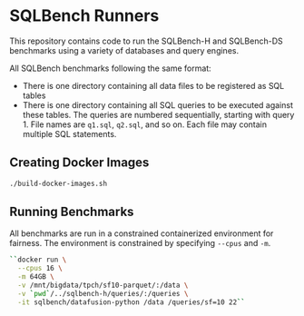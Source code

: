 # SQLBench Runners

This repository contains code to run the SQLBench-H and SQLBench-DS benchmarks using a variety of databases and query engines.

All SQLBench benchmarks following the same format:

- There is one directory containing all data files to be registered as SQL tables
- There is one directory containing all SQL queries to be executed against these tables. The queries are numbered 
  sequentially, starting with query 1. File names are `q1.sql`, `q2.sql`, and so on. Each file may contain multiple 
  SQL statements.

## Creating Docker Images

```bash
./build-docker-images.sh
```

## Running Benchmarks

All benchmarks are run in a constrained containerized environment for fairness. The environment is constrained 
by specifying `--cpus` and `-m`.

```bash
``docker run \
  --cpus 16 \
  -m 64GB \
  -v /mnt/bigdata/tpch/sf10-parquet/:/data \
  -v `pwd`/../sqlbench-h/queries/:/queries \
  -it sqlbench/datafusion-python /data /queries/sf=10 22``
```

